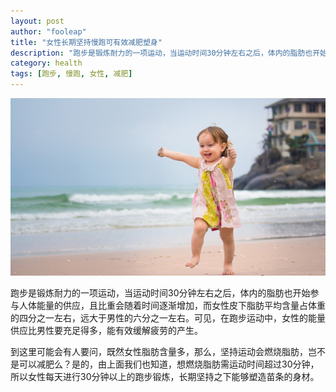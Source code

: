 ```yaml
---
layout: post
author: "fooleap"
title: "女性长期坚持慢跑可有效减肥塑身"
description: "跑步是锻炼耐力的一项运动，当运动时间30分钟左右之后，体内的脂肪也开始参与人体能量的供应，且比重会随着时间逐渐增加，而女性皮下脂肪平均含量占体重的四分之一左右，远大于男性的六分之一左右。"
category: health 
tags: [跑步, 慢跑, 女性, 减肥]
---
```


![beaches children happiness happy nature awesome wallpaper](/images/2013-09-27-woman-stick-to-jogging-can-lose-weight.md.jpg)

跑步是锻炼耐力的一项运动，当运动时间30分钟左右之后，体内的脂肪也开始参与人体能量的供应，且比重会随着时间逐渐增加，而女性皮下脂肪平均含量占体重的四分之一左右，远大于男性的六分之一左右。可见，在跑步运动中，女性的能量供应比男性要充足得多，能有效缓解疲劳的产生。

到这里可能会有人要问，既然女性脂肪含量多，那么，坚持运动会燃烧脂肪，岂不是可以减肥么？是的，由上面我们也知道，想燃烧脂肪需运动时间超过30分钟，所以女性每天进行30分钟以上的跑步锻炼，长期坚持之下能够塑造苗条的身材。
